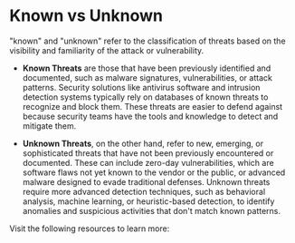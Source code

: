 # Known vs Unknown

"known" and "unknown" refer to the classification of threats based on the visibility and familiarity of the attack or vulnerability.

- **Known Threats** are those that have been previously identified and documented, such as malware signatures, vulnerabilities, or attack patterns. Security solutions like antivirus software and intrusion detection systems typically rely on databases of known threats to recognize and block them. These threats are easier to defend against because security teams have the tools and knowledge to detect and mitigate them.

- **Unknown Threats**, on the other hand, refer to new, emerging, or sophisticated threats that have not been previously encountered or documented. These can include zero-day vulnerabilities, which are software flaws not yet known to the vendor or the public, or advanced malware designed to evade traditional defenses. Unknown threats require more advanced detection techniques, such as behavioral analysis, machine learning, or heuristic-based detection, to identify anomalies and suspicious activities that don't match known patterns.

Visit the following resources to learn more:
